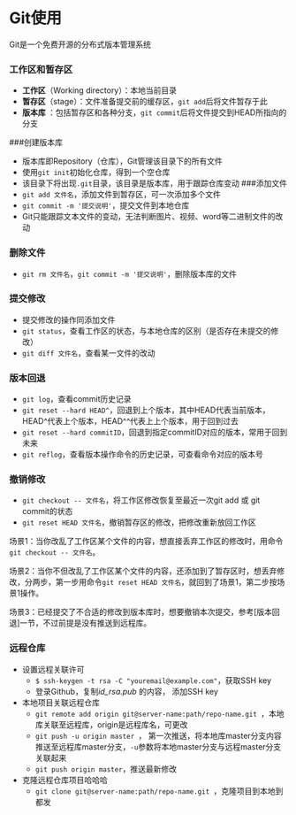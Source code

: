 # Git使用
Git是一个免费开源的分布式版本管理系统

### 工作区和暂存区

- **工作区**（Working directory）：本地当前目录
- **暂存区**（stage）：文件准备提交前的缓存区，`git add`后将文件暂存于此
- **版本库** ：包括暂存区和各种分支，`git commit`后将文件提交到HEAD所指向的分支

###创建版本库
- 版本库即Repository（仓库），Git管理该目录下的所有文件
- 使用`git init`初始化仓库，得到一个空仓库
- 该目录下将出现`.git`目录，该目录是版本库，用于跟踪仓库变动
###添加文件
- `git add 文件名`，添加文件到暂存区，可一次添加多个文件
- `git commit -m '提交说明'`，提交文件到本地仓库
- Git只能跟踪文本文件的变动，无法判断图片、视频、word等二进制文件的改动
### 删除文件

- `git rm 文件名`，`git commit -m '提交说明'`，删除版本库的文件

### 提交修改
- 提交修改的操作同添加文件
- `git status`，查看工作区的状态，与本地仓库的区别（是否存在未提交的修改）
- `git diff 文件名`，查看某一文件的改动
### 版本回退
- `git log`，查看commit历史记录
- `git reset --hard HEAD^`，回退到上个版本，其中HEAD代表当前版本，HEAD^代表上个版本，HEAD^^代表上上个版本，用于回到过去
- `git reset --hard commitID`，回退到指定commitID对应的版本，常用于回到未来
- `git reflog`，查看版本操作命令的历史记录，可查看命令对应的版本号
### 撤销修改

- `git checkout -- 文件名`，将工作区修改恢复至最近一次git add 或 git commit的状态
- `git reset HEAD 文件名`，撤销暂存区的修改，把修改重新放回工作区

场景1：当你改乱了工作区某个文件的内容，想直接丢弃工作区的修改时，用命令`git checkout -- 文件名`。

场景2：当你不但改乱了工作区某个文件的内容，还添加到了暂存区时，想丢弃修改，分两步，第一步用命令`git reset HEAD 文件名`，就回到了场景1，第二步按场景1操作。

场景3：已经提交了不合适的修改到版本库时，想要撤销本次提交，参考[版本回退]一节，不过前提是没有推送到远程库。

### 远程仓库

- 设置远程关联许可
  - `$ ssh-keygen -t rsa -C "youremail@example.com"`，获取SSH key
  - 登录Github，复制*id_rsa.pub* 的内容， 添加SSH key
- 本地项目关联远程仓库
  - `git remote add origin git@server-name:path/repo-name.git `，本地库关联至远程库，origin是远程库名，可更改
  - `git push -u origin master `， 第一次推送，将本地库master分支内容推送至远程库master分支，`-u`参数将本地master分支与远程master分支关联起来
  - `git push origin master`，推送最新修改
- 克隆远程仓库项目哈哈哈
  - `git clone git@server-name:path/repo-name.git `，克隆项目到本地到都发